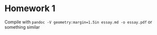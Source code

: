 # Homework 1
Compile with `pandoc -V geometry:margin=1.5in essay.md -o essay.pdf` or something similar
